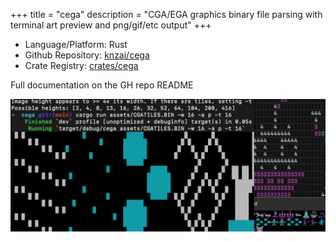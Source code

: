 +++
title = "cega"
description = "CGA/EGA graphics binary file parsing with terminal art preview and png/gif/etc output"
+++

- Language/Platform: Rust
- Github Repository: [knzai/cega](https://github.com/knzai/cega)
- Crate Registry: [crates/cega](https://crates.io/crates/cega)

Full documentation on the GH repo README

![image](/projects/cega.png)